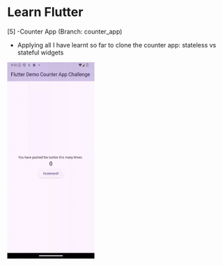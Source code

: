 # Learn Flutter

[5] -Counter App (Branch: counter_app)
* Applying all I have learnt so far to clone the counter app: stateless vs stateful widgets

<img src="./repo_images/counterapp.gif" width="200" height="450">